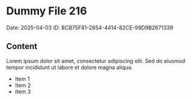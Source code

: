 # Dummy File 216

Date: 2025-04-03
ID: BCB75F81-2854-4414-82CE-99D9B2671339

## Content

Lorem ipsum dolor sit amet, consectetur adipiscing elit.
Sed do eiusmod tempor incididunt ut labore et dolore magna aliqua.

* Item 1
* Item 2
* Item 3

